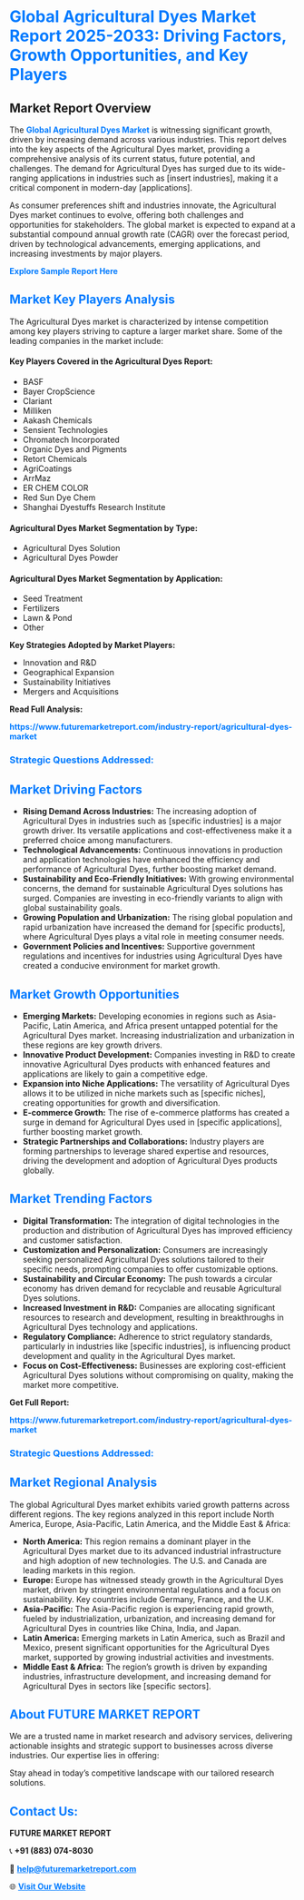 <h1 style="color: #007BFF;">Global Agricultural Dyes Market Report 2025-2033: Driving Factors, Growth Opportunities, and Key Players</h1>

<section id="overview">
<h2>Market Report Overview</h2>
<p>The <a href="https://www.futuremarketreport.com/industry-report/agricultural-dyes-market" style="color: #007BFF; text-decoration: none;"><strong>Global Agricultural Dyes Market</strong></a> is witnessing significant growth, driven by increasing demand across various industries. This report delves into the key aspects of the Agricultural Dyes market, providing a comprehensive analysis of its current status, future potential, and challenges. The demand for Agricultural Dyes has surged due to its wide-ranging applications in industries such as [insert industries], making it a critical component in modern-day [applications].</p>
<p>As consumer preferences shift and industries innovate, the Agricultural Dyes market continues to evolve, offering both challenges and opportunities for stakeholders. The global market is expected to expand at a substantial compound annual growth rate (CAGR) over the forecast period, driven by technological advancements, emerging applications, and increasing investments by major players.</p>
</section>

<section id="overview">
<p><a href="https://www.futuremarketreport.com/request-sample/reportId=84983" style="color: #007BFF; text-decoration: none;"><strong>Explore Sample Report Here</strong></a></p>
</section>

<section id="key-players">
<h2 style="color: #007BFF;">Market Key Players Analysis</h2>
<p>The Agricultural Dyes market is characterized by intense competition among key players striving to capture a larger market share. Some of the leading companies in the market include:</p>
<h4>Key Players Covered in the Agricultural Dyes Report:</h4>
<ul><li>BASF</li><li>Bayer CropScience</li><li>Clariant</li><li>Milliken</li><li>Aakash Chemicals</li><li>Sensient Technologies</li><li>Chromatech Incorporated</li><li>Organic Dyes and Pigments</li><li>Retort Chemicals</li><li>AgriCoatings</li><li>ArrMaz</li><li>ER CHEM COLOR</li><li>Red Sun Dye Chem</li><li>Shanghai Dyestuffs Research Institute</li></ul>
<h4>Agricultural Dyes Market Segmentation by Type:</h4>
<ul><li>Agricultural Dyes Solution</li><li>Agricultural Dyes Powder</li></ul>

<h4>Agricultural Dyes Market Segmentation by Application:</h4>
<ul><li>Seed Treatment</li><li>Fertilizers</li><li>Lawn &amp; Pond</li><li>Other</li></ul>
<p><strong>Key Strategies Adopted by Market Players:</strong></p>
<ul>
<li>Innovation and R&D</li>
<li>Geographical Expansion</li>
<li>Sustainability Initiatives</li>
<li>Mergers and Acquisitions</li>
</ul>
</section>

<section>
<p><strong>Read Full Analysis: </strong></p><a href="https://www.futuremarketreport.com/industry-report/agricultural-dyes-market" style="color: #007BFF; text-decoration: none;"><strong>https://www.futuremarketreport.com/industry-report/agricultural-dyes-market</strong></a>
<h3 style="color: #007BFF;">Strategic Questions Addressed:</h3>
</section>

<section id="driving-factors">
<h2 style="color: #007BFF;">Market Driving Factors</h2>
<ul>
<li><strong>Rising Demand Across Industries:</strong> The increasing adoption of Agricultural Dyes in industries such as [specific industries] is a major growth driver. Its versatile applications and cost-effectiveness make it a preferred choice among manufacturers.</li>
<li><strong>Technological Advancements:</strong> Continuous innovations in production and application technologies have enhanced the efficiency and performance of Agricultural Dyes, further boosting market demand.</li>
<li><strong>Sustainability and Eco-Friendly Initiatives:</strong> With growing environmental concerns, the demand for sustainable Agricultural Dyes solutions has surged. Companies are investing in eco-friendly variants to align with global sustainability goals.</li>
<li><strong>Growing Population and Urbanization:</strong> The rising global population and rapid urbanization have increased the demand for [specific products], where Agricultural Dyes plays a vital role in meeting consumer needs.</li>
<li><strong>Government Policies and Incentives:</strong> Supportive government regulations and incentives for industries using Agricultural Dyes have created a conducive environment for market growth.</li>
</ul>
</section>

<section id="growth-opportunities">
<h2 style="color: #007BFF;">Market Growth Opportunities</h2>
<ul>
<li><strong>Emerging Markets:</strong> Developing economies in regions such as Asia-Pacific, Latin America, and Africa present untapped potential for the Agricultural Dyes market. Increasing industrialization and urbanization in these regions are key growth drivers.</li>
<li><strong>Innovative Product Development:</strong> Companies investing in R&D to create innovative Agricultural Dyes products with enhanced features and applications are likely to gain a competitive edge.</li>
<li><strong>Expansion into Niche Applications:</strong> The versatility of Agricultural Dyes allows it to be utilized in niche markets such as [specific niches], creating opportunities for growth and diversification.</li>
<li><strong>E-commerce Growth:</strong> The rise of e-commerce platforms has created a surge in demand for Agricultural Dyes used in [specific applications], further boosting market growth.</li>
<li><strong>Strategic Partnerships and Collaborations:</strong> Industry players are forming partnerships to leverage shared expertise and resources, driving the development and adoption of Agricultural Dyes products globally.</li>
</ul>
</section>

<section id="trending-factors">
<h2 style="color: #007BFF;">Market Trending Factors</h2>
<ul>
<li><strong>Digital Transformation:</strong> The integration of digital technologies in the production and distribution of Agricultural Dyes has improved efficiency and customer satisfaction.</li>
<li><strong>Customization and Personalization:</strong> Consumers are increasingly seeking personalized Agricultural Dyes solutions tailored to their specific needs, prompting companies to offer customizable options.</li>
<li><strong>Sustainability and Circular Economy:</strong> The push towards a circular economy has driven demand for recyclable and reusable Agricultural Dyes solutions.</li>
<li><strong>Increased Investment in R&D:</strong> Companies are allocating significant resources to research and development, resulting in breakthroughs in Agricultural Dyes technology and applications.</li>
<li><strong>Regulatory Compliance:</strong> Adherence to strict regulatory standards, particularly in industries like [specific industries], is influencing product development and quality in the Agricultural Dyes market.</li>
<li><strong>Focus on Cost-Effectiveness:</strong> Businesses are exploring cost-efficient Agricultural Dyes solutions without compromising on quality, making the market more competitive.</li>
</ul>
</section>

<section>
<p><strong>Get Full Report: </strong></p><a href="https://www.futuremarketreport.com/industry-report/agricultural-dyes-market" style="color: #007BFF; text-decoration: none;"><strong>https://www.futuremarketreport.com/industry-report/agricultural-dyes-market</strong></a>
<h3 style="color: #007BFF;">Strategic Questions Addressed:</h3>
</section>


<section id="regional-analysis">
<h2 style="color: #007BFF;">Market Regional Analysis</h2>
<p>The global Agricultural Dyes market exhibits varied growth patterns across different regions. The key regions analyzed in this report include North America, Europe, Asia-Pacific, Latin America, and the Middle East & Africa:</p>
<ul>
<li><strong>North America:</strong> This region remains a dominant player in the Agricultural Dyes market due to its advanced industrial infrastructure and high adoption of new technologies. The U.S. and Canada are leading markets in this region.</li>
<li><strong>Europe:</strong> Europe has witnessed steady growth in the Agricultural Dyes market, driven by stringent environmental regulations and a focus on sustainability. Key countries include Germany, France, and the U.K.</li>
<li><strong>Asia-Pacific:</strong> The Asia-Pacific region is experiencing rapid growth, fueled by industrialization, urbanization, and increasing demand for Agricultural Dyes in countries like China, India, and Japan.</li>
<li><strong>Latin America:</strong> Emerging markets in Latin America, such as Brazil and Mexico, present significant opportunities for the Agricultural Dyes market, supported by growing industrial activities and investments.</li>
<li><strong>Middle East & Africa:</strong> The region’s growth is driven by expanding industries, infrastructure development, and increasing demand for Agricultural Dyes in sectors like [specific sectors].</li>
</ul>
</section>

<footer>
<h2 style="color: #007BFF;">About FUTURE MARKET REPORT</h2>
<p>We are a trusted name in market research and advisory services, delivering actionable insights and strategic support to businesses across diverse industries. Our expertise lies in offering:</p>

<p>Stay ahead in today’s competitive landscape with our tailored research solutions.</p>

<h2 style="color: #007BFF;">Contact Us:</h2>
<p><strong>FUTURE MARKET REPORT</strong></p>
<p>📞 <strong>+91 (883) 074-8030</strong></p>
<p>📧 <strong><a href="mailto:help@futuremarketreport.com" style="color: #007BFF;">help@futuremarketreport.com</a></strong></p>
<p>🌐 <strong><a href="https://www.futuremarketreport.com/" style="color: #007BFF;">Visit Our Website</a></strong></p>
</footer>